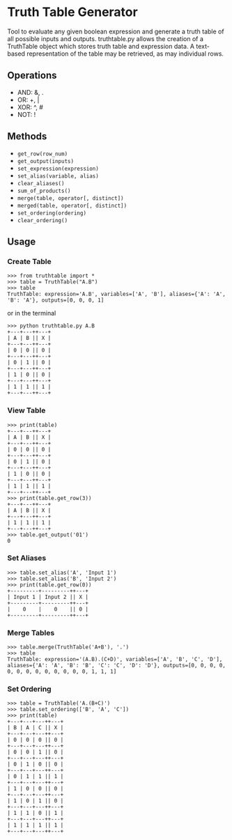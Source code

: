 # Truth Table Generator

Tool to evaluate any given boolean expression and generate a truth table of all possible inputs and outputs. truthtable.py allows the creation of a TruthTable object which stores truth table and expression data. A text-based representation of the table may be retrieved, as may individual rows. 

## Operations
- AND: &, .
- OR: +, |
- XOR: ^, #
- NOT: !

## Methods
- ```get_row(row_num)```
- ```get_output(inputs)```
- ```set_expression(expression)```
- ```set_alias(variable, alias)```
- ```clear_aliases()```
- ```sum_of_products()```
- ```merge(table, operator[, distinct])```
- ```merged(table, operator[, distinct])```
- ```set_ordering(ordering)```
- ```clear_ordering()```

## Usage
### Create Table
```
>>> from truthtable import *
>>> table = TruthTable("A.B")
>>> table
TruthTable: expression='A.B', variables=['A', 'B'], aliases={'A': 'A', 'B': 'A'}, outputs=[0, 0, 0, 1]
```
or in the terminal
```
>>> python truthtable.py A.B
+---+---++---+
| A | B || X |
+---+---++---+
| 0 | 0 || 0 |
+---+---++---+
| 0 | 1 || 0 |
+---+---++---+
| 1 | 0 || 0 |
+---+---++---+
| 1 | 1 || 1 |
+---+---++---+
```
### View Table
```
>>> print(table)
+---+---++---+
| A | B || X |
+---+---++---+
| 0 | 0 || 0 |
+---+---++---+
| 0 | 1 || 0 |
+---+---++---+
| 1 | 0 || 0 |
+---+---++---+
| 1 | 1 || 1 |
+---+---++---+
>>> print(table.get_row(3))
+---+---++---+
| A | B || X |
+---+---++---+
| 1 | 1 || 1 |
+---+---++---+
>>> table.get_output('01')
0
```
### Set Aliases
```
>>> table.set_alias('A', 'Input 1')
>>> table.set_alias('B', 'Input 2')
>>> print(table.get_row(0))
+---------+---------++---+
| Input 1 | Input 2 || X |
+---------+---------++---+
|    0    |    0    || 0 |
+---------+---------++---+
```
### Merge Tables
```
>>> table.merge(TruthTable('A+B'), '.')
>>> table
TruthTable: expression='(A.B).(C+D)', variables=['A', 'B', 'C', 'D'], aliases={'A': 'A', 'B': 'B', 'C': 'C', 'D': 'D'}, outputs=[0, 0, 0, 0, 0, 0, 0, 0, 0, 0, 0, 0, 0, 1, 1, 1]
```
### Set Ordering
```
>>> table = TruthTable('A.(B+C)')
>>> table.set_ordering(['B', 'A', 'C'])
>>> print(table)
+---+---+---++---+
| B | A | C || X |
+---+---+---++---+
| 0 | 0 | 0 || 0 |
+---+---+---++---+
| 0 | 0 | 1 || 0 |
+---+---+---++---+
| 0 | 1 | 0 || 0 |
+---+---+---++---+
| 0 | 1 | 1 || 1 |
+---+---+---++---+
| 1 | 0 | 0 || 0 |
+---+---+---++---+
| 1 | 0 | 1 || 0 |
+---+---+---++---+
| 1 | 1 | 0 || 1 |
+---+---+---++---+
| 1 | 1 | 1 || 1 |
+---+---+---++---+
